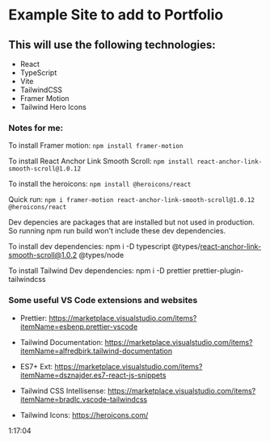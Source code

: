 # Example Site to add to Portfolio

## This will use the following technologies:

- React
- TypeScript
- Vite
- TailwindCSS
- Framer Motion
- Tailwind Hero Icons

### Notes for me:

To install Framer motion:
`npm install framer-motion`

To install React Anchor Link Smooth Scroll:
`npm install react-anchor-link-smooth-scroll@1.0.12`

To install the heroicons:
`npm install @heroicons/react`

Quick run:
`npm i framer-motion react-anchor-link-smooth-scroll@1.0.12 @heroicons/react`

Dev depencies are packages that are installed but not used in production. So running npm run build won't include these dev dependencies.

To install dev dependencies:
npm i -D typescript @types/react-anchor-link-smooth-scroll@1.0.2 @types/node

To install Tailwind Dev dependencies:
npm i -D prettier prettier-plugin-tailwindcss

### Some useful VS Code extensions and websites

- Prettier: https://marketplace.visualstudio.com/items?itemName=esbenp.prettier-vscode
- Tailwind Documentation: https://marketplace.visualstudio.com/items?itemName=alfredbirk.tailwind-documentation
- ES7+ Ext: https://marketplace.visualstudio.com/items?itemName=dsznajder.es7-react-js-snippets
- Tailwind CSS Intellisense: https://marketplace.visualstudio.com/items?itemName=bradlc.vscode-tailwindcss

- Tailwind Icons: https://heroicons.com/

1:17:04
